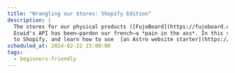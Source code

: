 ```yaml
---
title: "Wrangling our $tores: Shopify Edition"
description: |
  The stores for our physical products ([FujoBoard](https://fujoboard.com/), [Merch](https://store.bobaboard.com/)) are currently managed through [Ecwid](https://www.ecwid.com/)! Unfortunately,
  Ecwid's API has been–pardon our french–a *pain in the ass*. In this stream, we'll begin moving
  to Shopify, and learn how to use  [an Astro website starter](https://astro.build/themes/details/astro-shopify/)!
scheduled_at: 2024-02-22 15:00:00
tags:
  - beginners-friendly
---
```


